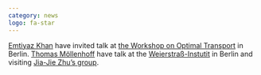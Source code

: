 ```yaml
---
category: news
logo: fa-star
---
```


[Emtiyaz Khan](https://emtiyaz.github.io/) have invited talk at [the Workshop on Optimal Transport](https://sites.google.com/view/ot-berlin-2024) in Berlin.
[Thomas Möllenhoff](http://moellenh.github.io) have talk at the [Weierstraß-Instutit](https://www.wias-berlin.de/) in Berlin and visiting [Jia-Jie Zhu’s group](https://jj-zhu.github.io/).